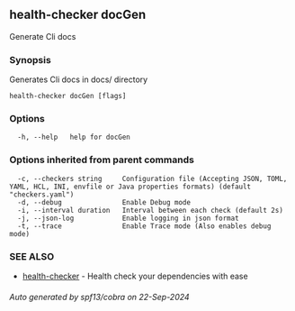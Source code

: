 ## health-checker docGen

Generate Cli docs

### Synopsis

Generates Cli docs in docs/ directory

```
health-checker docGen [flags]
```

### Options

```
  -h, --help   help for docGen
```

### Options inherited from parent commands

```
  -c, --checkers string     Configuration file (Accepting JSON, TOML, YAML, HCL, INI, envfile or Java properties formats) (default "checkers.yaml")
  -d, --debug               Enable Debug mode
  -i, --interval duration   Interval between each check (default 2s)
  -j, --json-log            Enable logging in json format
  -t, --trace               Enable Trace mode (Also enables debug mode)
```

### SEE ALSO

* [health-checker](health-checker.md)	 - Health check your dependencies with ease

###### Auto generated by spf13/cobra on 22-Sep-2024

